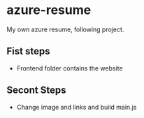 # azure-resume
My own azure resume, following project.

## Fist steps
- Frontend folder contains the website
## Secont Steps
- Change image and links and build main.js
